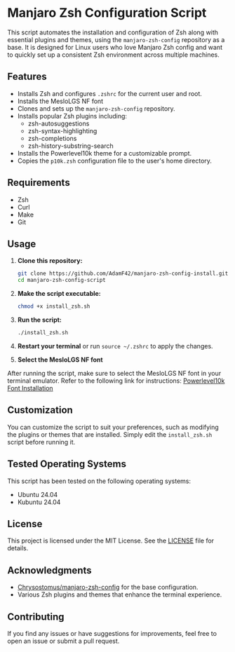 # Manjaro Zsh Configuration Script

This script automates the installation and configuration of Zsh along with essential plugins and themes, using the `manjaro-zsh-config` repository as a base. It is designed for Linux users who love Manjaro Zsh config and want to quickly set up a consistent Zsh environment across multiple machines.

## Features

- Installs Zsh and configures `.zshrc` for the current user and root.
- Installs the MesloLGS NF font
- Clones and sets up the `manjaro-zsh-config` repository.
- Installs popular Zsh plugins including:
  - zsh-autosuggestions
  - zsh-syntax-highlighting
  - zsh-completions
  - zsh-history-substring-search
- Installs the Powerlevel10k theme for a customizable prompt.
- Copies the `p10k.zsh` configuration file to the user's home directory.

## Requirements

- Zsh
- Curl
- Make
- Git


## Usage

1. **Clone this repository:**

   ```bash
   git clone https://github.com/AdamF42/manjaro-zsh-config-install.git
   cd manjaro-zsh-config-script
   ```

2. **Make the script executable:**

   ```bash
   chmod +x install_zsh.sh
   ```

3. **Run the script:**

   ```bash
   ./install_zsh.sh
   ```

4. **Restart your terminal** or run `source ~/.zshrc` to apply the changes.

5. **Select the MesloLGS NF font**

After running the script, make sure to select the MesloLGS NF font in your terminal emulator. Refer to the following link for instructions: [Powerlevel10k Font Installation](https://github.com/romkatv/powerlevel10k/blob/master/font.md#manual-font-installation)

## Customization

You can customize the script to suit your preferences, such as modifying the plugins or themes that are installed. Simply edit the `install_zsh.sh` script before running it.

## Tested Operating Systems

This script has been tested on the following operating systems:

- Ubuntu 24.04
- Kubuntu 24.04

## License

This project is licensed under the MIT License. See the [LICENSE](LICENSE) file for details.

## Acknowledgments

- [Chrysostomus/manjaro-zsh-config](https://github.com/Chrysostomus/manjaro-zsh-config) for the base configuration.
- Various Zsh plugins and themes that enhance the terminal experience.

## Contributing

If you find any issues or have suggestions for improvements, feel free to open an issue or submit a pull request.
